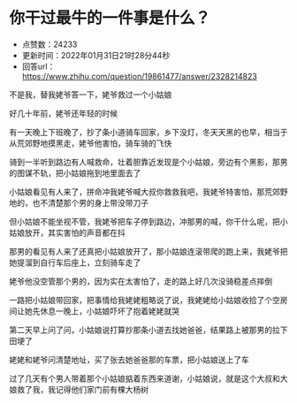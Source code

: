 # 你干过最牛的一件事是什么？
- 点赞数：24233
- 更新时间：2022年01月31日21时28分44秒
- 回答url：https://www.zhihu.com/question/19861477/answer/2328214823
<body>
 <p data-pid="3dvmAVcH">不是我，替我姥爷答一下，姥爷救过一个小姑娘</p>
 <p data-pid="bGyNrR0i">好几十年前，姥爷还年轻的时候</p>
 <p data-pid="AfV4Joa2">有一天晚上下班晚了，抄了条小道骑车回家，乡下没灯，冬天天黑的也早，相当于从荒郊野地摸黑走，姥爷他害怕，骑车骑的飞快</p>
 <p data-pid="Ncbr6vg4">骑到一半听到路边有人喊救命，壮着胆靠近发现是个小姑娘，旁边有个黑影，那男的图谋不轨，把小姑娘拖到地里面去了</p>
 <p data-pid="WTWZ7uW2">小姑娘看见有人来了，拼命冲我姥爷喊大叔你救救我吧，我姥爷特害怕，那荒郊野地的，也不清楚那个男的身上带没带刀子</p>
 <p data-pid="r3M9lnxo">但小姑娘不能坐视不管，我姥爷把车子停到路边，冲那男的喊，你干什么呢，把小姑娘放开，其实害怕的声音都在抖</p>
 <p data-pid="DXB2QFgR">那男的看见有人来了还真把小姑娘放开了，那小姑娘连滚带爬的跑上来，我姥爷把她提溜到自行车后座上，立刻骑车走了</p>
 <p data-pid="9uCnHhnz">姥爷他没空管那个男的，因为实在太害怕了，走的路上好几次没骑稳差点摔倒</p>
 <p data-pid="VskdsQHP">一路把小姑娘带回家，把事情给我姥姥粗略说了说，我姥姥给小姑娘收拾了个空房间让她先休息一晚上，小姑娘吓坏了抱着姥姥就哭</p>
 <p data-pid="jgBX_DZM">第二天早上问了问，小姑娘说打算抄那条小道去找她爸爸，结果路上被那男的拉下田埂了</p>
 <p data-pid="7O8ETYC0">姥姥和姥爷问清楚地址，买了张去她爸爸那的车票，把小姑娘送上了车</p>
 <p data-pid="Rqypza0c">过了几天有个男人带着那个小姑娘掂着东西来道谢，小姑娘说，就是这个大叔和大娘救了我，我记得他们家门前有棵大杨树</p>
</body>